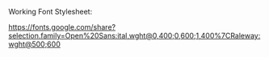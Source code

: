 Working Font Stylesheet:

https://fonts.google.com/share?selection.family=Open%20Sans:ital,wght@0,400;0,600;1,400%7CRaleway:wght@500;600